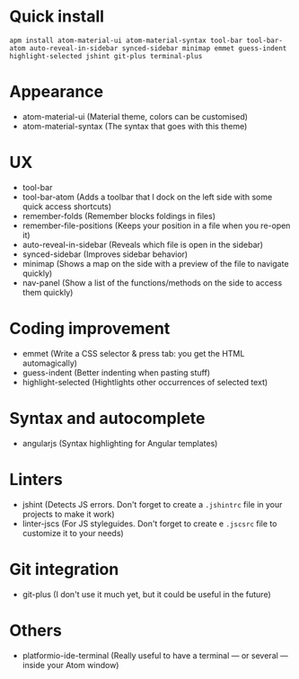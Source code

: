 # Quick install

```shell
apm install atom-material-ui atom-material-syntax tool-bar tool-bar-atom auto-reveal-in-sidebar synced-sidebar minimap emmet guess-indent highlight-selected jshint git-plus terminal-plus
```


# Appearance

* atom-material-ui (Material theme, colors can be customised)
* atom-material-syntax (The syntax that goes with this theme)

# UX

* tool-bar
* tool-bar-atom (Adds a toolbar that I dock on the left side with some quick access shortcuts)
* remember-folds (Remember blocks foldings in files)
* remember-file-positions (Keeps your position in a file when you re-open it)
* auto-reveal-in-sidebar (Reveals which file is open in the sidebar)
* synced-sidebar (Improves sidebar behavior)
* minimap (Shows a map on the side with a preview of the file to navigate quickly)
* nav-panel (Show a list of the functions/methods on the side to access them quickly)

# Coding improvement

* emmet (Write a CSS selector & press tab: you get the HTML automagically)
* guess-indent (Better indenting when pasting stuff)
* highlight-selected (Hightlights other occurrences of selected text)

# Syntax and autocomplete

* angularjs (Syntax highlighting for Angular templates)

# Linters

* jshint (Detects JS errors. Don't forget to create a `.jshintrc` file in your projects to make it work)
* linter-jscs (For JS styleguides. Don't forget to create e `.jscsrc` file to customize it to your needs)

# Git integration

* git-plus (I don't use it much yet, but it could be useful in the future)

# Others

* platformio-ide-terminal (Really useful to have a terminal — or several — inside your Atom window)
